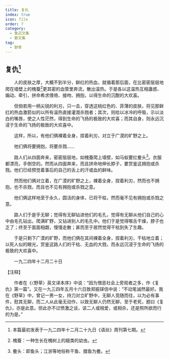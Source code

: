 ```yaml
---
title: 复仇
index: true
icon: file
order: 7
category:
  - 鲁迅文集
  - 散文集
tag:  
  - 野草
---
```


## 复仇[^①]

　　人的皮肤之厚，大概不到半分，鲜红的热血，就循着那后面，在比密密层层地爬在墙壁上的槐蚕[^②]更其密的血管里奔流，散出温热。于是各以这温热互相蛊惑、煽动、牵引，拼命希求偎倚、接吻、拥抱，以得生命的沉酣的大欢喜。

　　但倘若用一柄尖锐的利刃，只一击，穿透这桃红色的、菲薄的皮肤，将见那鲜红的热血激箭似的以所有温热直接灌溉杀戮者；其次，则给以冰冷的呼吸，示以淡白的嘴唇，使之人性茫然，得到生命的飞扬的极致的大欢喜；而其自身，则永远沉浸于生命的飞扬的极致的大欢喜中。

　　这样，所以，有他们俩裸着全身，捏着利刃，对立于广漠的旷野之上。

　　他们俩将要拥抱，将要杀戮……

　　路人们从四面奔来，密密层层地，如槐蚕爬上墙壁，如马蚁要扛鲞头[^③]。衣服都漂亮，手倒空的。然而从四面奔来，而且拼命地伸长脖子，要赏鉴这拥抱或杀戮。他们已经预觉着事后的自己的舌上的汗或血的鲜味。

　　然而他们俩对立着，在广漠的旷野之上，裸着全身，捏着利刃，然而也不拥抱，也不杀戮，而且也不见有拥抱或杀戮之意。

　　他们俩这样地至于永久，圆活的身体，已将干枯，然而毫不见有拥抱或杀戮之意。

　　路人们于是乎无聊；觉得有无聊钻进他们的毛孔，觉得有无聊从他们自己的心中由毛孔钻出，爬满旷野，又钻进别人的毛孔中。他们于是觉得喉舌干燥，脖子也乏了；终至于面面相觑，慢慢走散；甚而至于居然觉得干枯到失了生趣。

　　于是只剩下广漠的旷野，而他们俩在其间裸着全身，捏着利刃，干枯地立着；以死人似的眼光，赏鉴这路人们的干枯、无血的大戮，而永远沉浸于生命的飞扬的极致的大欢喜中。

　　一九二四年十二月二十日

【注释】

[^①]: 本篇最初发表于一九二四年十二月二十九日《语丝》周刊第七期。

　　作者在《〈野草〉英文译本序》中说：“因为憎恶社会上旁观者之多，作《复仇》第一篇”。又在一九三四年五月十六日致郑振铎信中说：“不动笔诚然最好。我在《野草》中，曾记一男一女，持刀对立旷野中，无聊人竞随而往，以为必有事件，慰其无聊，而二人从此毫无动作，以致无聊人仍然无聊，至于老死，题曰《复仇》，亦是此意。但此亦不过愤激之谈，该二人或相爱，或相杀，还是照所欲而行的为是。”

[^②]: 槐蚕：一种生长在槐树上的娥类的幼虫。

[^③]: 鲞头：即鱼头；江浙等地俗称干鱼、腊鱼为鲞。
